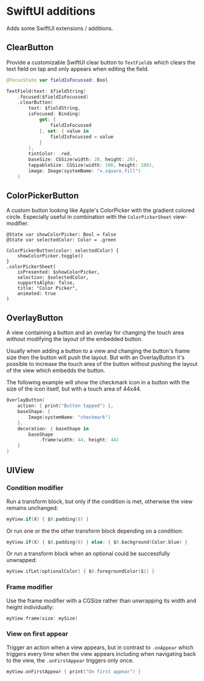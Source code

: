 # SwiftUI additions

Adds some SwiftUI extensions / additions.

## ClearButton

Provide a customizable SwiftUI clear button to `TextField`s which clears the text field on tap and only appears when editing the field.

```swift
@FocusState var fieldIsFocussed: Bool

TextField(text: $fieldString)
	.focused($fieldIsFocussed)
	.clearButton(
		text: $fieldString,
		isFocused: Binding(
			get: {
				fieldIsFocussed
			}, set: { value in
				fieldIsFocussed = value
			}
		),
		tintColor: .red,
		baseSize: CGSize(width: 20, height: 20),
		tappableSize: CGSize(width: 100, height: 100),
		image: Image(systemName: "x.square.fill")
	)
```

## ColorPickerButton

A custom button looking like Apple's ColorPicker with the gradient colored circle. Especially useful in combination with the `ColorPickerSheet` view-modifier.

```
@State var showColorPicker: Bool = false
@State var selectedColor: Color = .green

ColorPickerButton(color: selectedColor) {
	showColorPicker.toggle()
}
.colorPickerSheet(
	isPresented: $showColorPicker,
	selection: $selectedColor,
	supportsAlpha: false,
	title: "Color Picker",
	animated: true
)
```

## OverlayButton

A view containing a button and an overlay for changing the touch area without modifying the layout of the embedded button.

Usually when adding a button to a view and changing the button's frame size then the button will push the layout. But with an OverlayButton it's possible to increase the touch area of the button without pushing the layout of the view which embedds the button.

The following example will show the checkmark icon in a button with the size of the icon itself, but with a touch area of 44x44.

```swift
OverlayButton(
	action: { print("Button tapped") },
	baseShape: {
		Image(systemName: "checkmark")
	}, 
	decoration: { baseShape in
		baseShape
			.frame(width: 44, height: 44)
	}
)
```

## UIView

### Condition modifier

Run a transform block, but only if the condition is met, otherwise the view remains unchanged:

```swift
myView.if(X) { $0.padding(8) }
```

Or run one or the the other transform block depending on a condition:

```swift
myView.if(X) { $0.padding(8) } else: { $0.background(Color.blue) }
```

Or run a transform block when an optional could be successfully unwrapped:

```swift
myView.ifLet(optionalColor) { $0.foregroundColor($1) }
```

### Frame modifier

Use the frame modifier with a CGSize rather than unwrapping its width and height individually:

```swift
myView.frame(size: mySize)
```

### View on first appear

Trigger an action when a view appears, but in contrast to `.onAppear` which triggers every time when the view appears including when navigating back to the view, the `.onFirstAppear` triggers only once.

```swift
myView.onFirstAppear { print("On first appear") }
```
